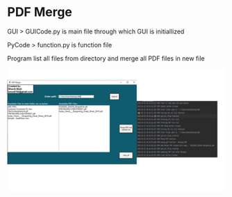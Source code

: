 # PDF Merge 

GUI > GUICode.py is main file through which GUI is initiallized

PyCode > function.py is function file

Program list all files from directory and merge all PDF files in new file

![Screenshot](GUI.jpg)


